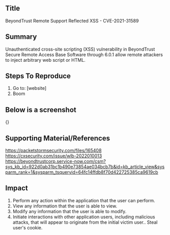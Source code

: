 ## Title
BeyondTrust Remote Support Reflected XSS - CVE-2021-31589

## Summary
Unauthenticated cross-site scripting (XSS) vulnerability in BeyondTrust Secure Remote Access Base Software through 6.0.1 allow remote attackers to inject arbitrary web script or HTML.

## Steps To Reproduce
1. Go to: [website]
2. Boom

## Below is a screenshot
{}

## Supporting Material/References
https://packetstormsecurity.com/files/165408
https://cxsecurity.com/issue/wlb-2022010013
https://beyondtrustcorp.service-now.com/csm?sys_kb_id=922d0ab31bc1b490e73854ae034bcb7b&id=kb_article_view&sysparm_rank=1&sysparm_tsqueryid=64fc14ffdb8f70d422725385ca9619cb

## Impact
1. Perform any action within the application that the user can perform.
2. View any information that the user is able to view.
3. Modify any information that the user is able to modify.
4. Initiate interactions with other application users, including malicious attacks, that will appear to originate from the initial victim user..
Steal user's cookie. 